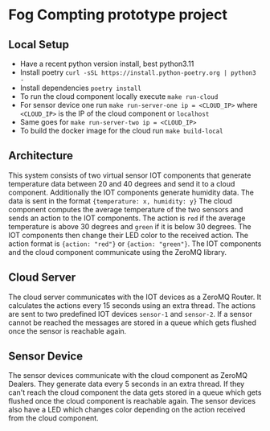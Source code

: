 # Fog Compting prototype project

## Local Setup

- Have a recent python version install, best python3.11
- Install poetry `curl -sSL https://install.python-poetry.org | python3 -`
- Install dependencies `poetry install`
- To run the cloud component locally execute `make run-cloud`
- For sensor device one run `make run-server-one ip = <CLOUD_IP>` where `<CLOUD_IP>` is the IP of the cloud component or `localhost`
- Same goes for `make run-server-two ip = <CLOUD_IP>`
- To build the docker image for the cloud run `make build-local`
  

## Architecture

This system consists of two virtual sensor IOT components that generate temperature data between 20 and 40 degrees and send it to a cloud component. Additionally the IOT components generate humidity data. The data is sent in the format `{temperature: x, humidity: y}` The cloud component computes the average temperature of the two sensors and sends an action to the IOT components. The action is `red` if the average temperature is above 30 degrees and `green` if it is below 30 degrees. The IOT components then change their LED color to the received action. The action format is `{action: "red"}` or `{action: "green"}`. The IOT components and the cloud component communicate using the ZeroMQ library. 

## Cloud Server
The cloud server communicates with the IOT devices as a ZeroMQ Router. It calculates the actions every 15 seconds using an extra thread. The actions are sent to two predefined IOT devices `sensor-1` and `sensor-2`. If a sensor cannot be reached the messages are stored in a queue which gets flushed once the sensor is reachable again.
## Sensor Device
The sensor devices communicate with the cloud component as ZeroMQ Dealers. They generate data every 5 seconds in an extra thread. If they can't reach the cloud component the data gets stored in a queue which gets flushed once the cloud component is reachable again. The sensor devices also have a LED which changes color depending on the action received from the cloud component.